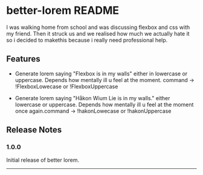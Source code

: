 # better-lorem README

I was walking home from school and was discussing flexbox and css with my friend. Then it struck us and we realised how much we actually hate it so i decided to makethis because i really need professional help.

## Features

- Generate lorem saying "Flexbox is in my walls" either in lowercase or uppercase. Depends how mentally ill u feel at the moment. command -> !FlexboxLowecase or !FlexboxUppercase

- Generate lorem saying "Håkon Wium Lie is in my walls." either lowercase or uppercase. Depends how mentally ill u feel at the moment once again.command -> !hakonLowecase or !hakonUppercase

## Release Notes

### 1.0.0

Initial release of better lorem.

----------------------------------------------------------------------------------------------------------
